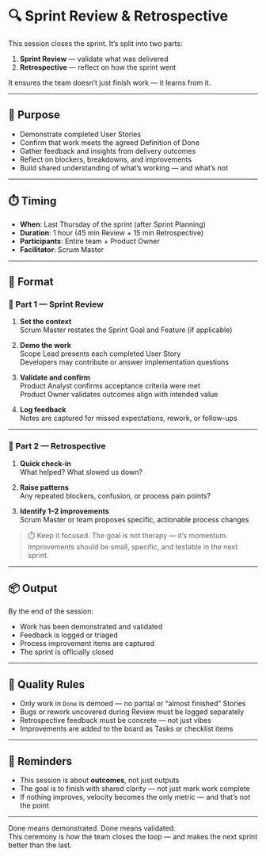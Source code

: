 # 🔍 Sprint Review & Retrospective

This session closes the sprint. It’s split into two parts:

1. **Sprint Review** — validate what was delivered
2. **Retrospective** — reflect on how the sprint went

It ensures the team doesn’t just finish work — it learns from it.

---

## 🎯 Purpose

- Demonstrate completed User Stories
- Confirm that work meets the agreed Definition of Done
- Gather feedback and insights from delivery outcomes
- Reflect on blockers, breakdowns, and improvements
- Build shared understanding of what’s working — and what’s not

---

## ⏱️ Timing

- **When**: Last Thursday of the sprint (after Sprint Planning)
- **Duration**: 1 hour (45 min Review + 15 min Retrospective)
- **Participants**: Entire team + Product Owner
- **Facilitator**: Scrum Master

---

## 🔁 Format

### 🔸 Part 1 — Sprint Review

1. **Set the context**  
   Scrum Master restates the Sprint Goal and Feature (if applicable)

2. **Demo the work**  
   Scope Lead presents each completed User Story  
   Developers may contribute or answer implementation questions

3. **Validate and confirm**  
   Product Analyst confirms acceptance criteria were met  
   Product Owner validates outcomes align with intended value

4. **Log feedback**  
   Notes are captured for missed expectations, rework, or follow-ups

---

### 🔸 Part 2 — Retrospective

1. **Quick check-in**  
   What helped? What slowed us down?

2. **Raise patterns**  
   Any repeated blockers, confusion, or process pain points?

3. **Identify 1–2 improvements**  
   Scrum Master or team proposes specific, actionable process changes

> ⏱️ Keep it focused. The goal is not therapy — it’s momentum.  
> Improvements should be small, specific, and testable in the next sprint.

---

## 📦 Output

By the end of the session:

- Work has been demonstrated and validated
- Feedback is logged or triaged
- Process improvement items are captured
- The sprint is officially closed

---

## 🧪 Quality Rules

- Only work in `Done` is demoed — no partial or “almost finished” Stories
- Bugs or rework uncovered during Review must be logged separately
- Retrospective feedback must be concrete — not just vibes
- Improvements are added to the board as Tasks or checklist items

---

## 🧠 Reminders

- This session is about **outcomes**, not just outputs
- The goal is to finish with shared clarity — not just mark work complete
- If nothing improves, velocity becomes the only metric — and that’s not the point

---

Done means demonstrated. Done means validated.  
This ceremony is how the team closes the loop — and makes the next sprint better than the last.
